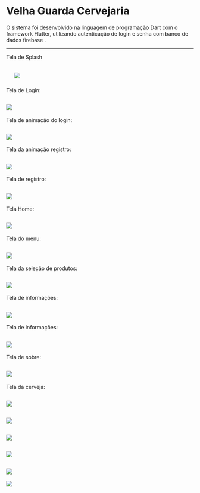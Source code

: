 Velha Guarda Cervejaria
===============================================

O sistema foi desenvolvido na linguagem de programação Dart com o framework Flutter, utilizando autenticação de login e senha com banco de dados firebase .

--------------------
Tela de Splash

 ![](https://github.com/jacksonn455/velha_guarda/blob/master/splash.png)
 --------------------
 Tela de Login:
 
 ![](https://github.com/jacksonn455/velha_guarda/blob/master/login.png)
 --------------------
 Tela de animação do login:
 
 ![](https://github.com/jacksonn455/velha_guarda/blob/master/login3.png)
 --------------------
 Tela da animação registro:
 
 ![](https://github.com/jacksonn455/velha_guarda/blob/master/registro2.png)
 --------------------
 Tela de registro:
 
 ![](https://github.com/jacksonn455/velha_guarda/blob/master/registro.png)
 --------------------
 Tela Home:
 
 ![](https://github.com/jacksonn455/velha_guarda/blob/master/home.png)
 --------------------
 Tela do menu:
 
 ![](https://github.com/jacksonn455/velha_guarda/blob/master/menu.png)
 --------------------
 Tela da seleção de produtos:
 
 ![](https://github.com/jacksonn455/velha_guarda/blob/master/produto.png)
 --------------------
 Tela de informações:
 
 ![](https://github.com/jacksonn455/velha_guarda/blob/master/info.png)
 --------------------
  Tela de informações:
 
 ![](https://github.com/jacksonn455/velha_guarda/blob/master/info1.png)
 --------------------
 Tela de sobre:
 
 ![](https://github.com/jacksonn455/velha_guard/blob/master/sobre.png)
 --------------------
  Tela da cerveja:
 
 ![](https://github.com/jacksonn455/velha_guarda/blob/master/cervejas.png)
 --------------------
  ![](https://github.com/jacksonn455/velha_guarda/blob/master/7.jpg)
 --------------------
  ![](https://github.com/jacksonn455/velha_guarda/blob/master/8.jpg)
 --------------------
  ![](https://github.com/jacksonn455/velha_guarda/blob/master/10.jpg)
 --------------------
  ![](https://github.com/jacksonn455/velha_guarda/blob/master/11.jpg)
 --------------------
   ![](https://github.com/jacksonn455/velha_guarda/blob/master/12.jpg)

